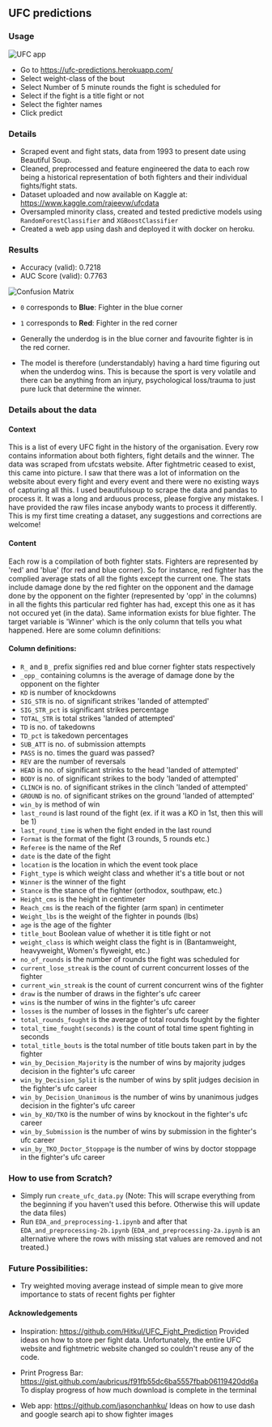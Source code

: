 ## UFC predictions


### Usage

![UFC app](https://github.com/WarrierRajeev/UFC-Predictions/blob/master/ufc-app.png)

- Go to https://ufc-predictions.herokuapp.com/
- Select weight-class of the bout
- Select Number of 5 minute rounds the fight is scheduled for
- Select if the fight is a title fight or not
- Select the fighter names
- Click predict

### Details

- Scraped event and fight stats, data from 1993 to present date using Beautiful Soup.
- Cleaned, preprocessed and feature engineered the data to each row being a historical representation of both fighters and their individual fights/fight stats.
- Dataset uploaded and now available on Kaggle at: https://www.kaggle.com/rajeevw/ufcdata
- Oversampled minority class, created and tested predictive models using `RandomForestClassifier` and `XGBoostClassifier`
- Created a web app using dash and deployed it with docker on heroku.

### Results

- Accuracy (valid): 0.7218
- AUC Score (valid): 0.7763

![Confusion Matrix](https://github.com/WarrierRajeev/UFC-Predictions/blob/master/conf-matrix.png)

- `0` corresponds to **Blue**: Fighter in the blue corner
- `1` corresponds to **Red**: Fighter in the red corner

- Generally the underdog is in the blue corner and favourite fighter is in the red corner.
- The model is therefore (understandably) having a hard time figuring out when the underdog wins. This is because the sport is very volatile and there can be anything from an injury, psychological loss/trauma to just pure luck that determine the winner.

### Details about the data

#### Context

This is a list of every UFC fight in the history of the organisation. Every row contains information about both fighters, fight details and the winner. The data was scraped from ufcstats website. After fightmetric ceased to exist, this came into picture. I saw that there was a lot of information on the website about every fight and every event and there were no existing ways of capturing all this. I used beautifulsoup to scrape the data and pandas to process it. It was a long and arduous process, please forgive any mistakes. I have provided the raw files incase anybody wants to process it differently. This is my first time creating a dataset, any suggestions and corrections are welcome!

#### Content

Each row is a compilation of both fighter stats. Fighters are represented by 'red' and 'blue' (for red and blue corner). So for instance, red fighter has the complied average stats of all the fights except the current one. The stats include damage done by the red fighter on the opponent and the damage done by the opponent on the fighter (represented by 'opp' in the columns) in all the fights this particular red fighter has had, except this one as it has not occured yet (in the data). Same information exists for blue fighter. The target variable is 'Winner' which is the only column that tells you what happened.
Here are some column definitions:

#### Column definitions:

- `R_` and `B_` prefix signifies red and blue corner fighter stats respectively
- `_opp_` containing columns is the average of damage done by the opponent on the fighter
- `KD` is number of knockdowns
- `SIG_STR` is no. of significant strikes 'landed of attempted'
- `SIG_STR_pct` is significant strikes percentage
- `TOTAL_STR` is total strikes 'landed of attempted'
- `TD` is no. of takedowns
- `TD_pct` is takedown percentages
- `SUB_ATT` is no. of submission attempts
- `PASS` is no. times the guard was passed?
- `REV` are the number of reversals
- `HEAD` is no. of significant strinks to the head 'landed of attempted'
- `BODY` is no. of significant strikes to the body 'landed of attempted'
- `CLINCH` is no. of significant strikes in the clinch 'landed of attempted'
- `GROUND` is no. of significant strikes on the ground 'landed of attempted'
- `win_by` is method of win
- `last_round` is last round of the fight (ex. if it was a KO in 1st, then this will be 1)
- `last_round_time` is when the fight ended in the last round
- `Format` is the format of the fight (3 rounds, 5 rounds etc.)
- `Referee` is the name of the Ref
- `date` is the date of the fight
- `location` is the location in which the event took place
- `Fight_type` is which weight class and whether it's a title bout or not
- `Winner` is the winner of the fight
- `Stance` is the stance of the fighter (orthodox, southpaw, etc.)
- `Height_cms` is the height in centimeter
- `Reach_cms` is the reach of the fighter (arm span) in centimeter
- `Weight_lbs` is the weight of the fighter in pounds (lbs)
- `age` is the age of the fighter
- `title_bout` Boolean value of whether it is title fight or not
- `weight_class` is which weight class the fight is in (Bantamweight, heavyweight, Women's flyweight, etc.)
- `no_of_rounds` is the number of rounds the fight was scheduled for
- `current_lose_streak` is the count of current concurrent losses of the fighter
- `current_win_streak` is the count of current concurrent wins of the fighter
- `draw` is the number of draws in the fighter's ufc career
- `wins` is the number of wins in the fighter's ufc career
- `losses` is the number of losses in the fighter's ufc career
- `total_rounds_fought` is the average of total rounds fought by the fighter
- `total_time_fought(seconds)` is the count of total time spent fighting in seconds
- `total_title_bouts` is the total number of title bouts taken part in by the fighter
- `win_by_Decision_Majority` is the number of wins by majority judges decision in the fighter's ufc career
- `win_by_Decision_Split` is the number of wins by split judges decision in the fighter's ufc career
- `win_by_Decision_Unanimous` is the number of wins by unanimous judges decision in the fighter's ufc career
- `win_by_KO/TKO` is the number of wins by knockout in the fighter's ufc career
- `win_by_Submission` is the number of wins by submission in the fighter's ufc career
- `win_by_TKO_Doctor_Stoppage` is the number of wins by doctor stoppage in the fighter's ufc career

### How to use from Scratch?

- Simply run `create_ufc_data.py` (Note: This will scrape everything from the beginning if you haven't used this before. Otherwise this will update the data files)
- Run `EDA_and_preprocessing-1.ipynb` and after that `EDA_and_preprocessing-2b.ipynb` (`EDA_and_preprocessing-2a.ipynb` is an alternative where the rows with missing stat values are removed and not treated.)

### Future Possibilities:

- Try weighted moving average instead of simple mean to give more importance to stats of recent fights per fighter

#### Acknowledgements

- Inspiration: https://github.com/Hitkul/UFC_Fight_Prediction
Provided ideas on how to store per fight data. Unfortunately, the entire UFC website and fightmetric website changed so couldn't reuse any of the code.

- Print Progress Bar: https://gist.github.com/aubricus/f91fb55dc6ba5557fbab06119420dd6a
To display progress of how much download is complete in the terminal

- Web app: https://github.com/jasonchanhku/
Ideas on how to use dash and google search api to show fighter images
